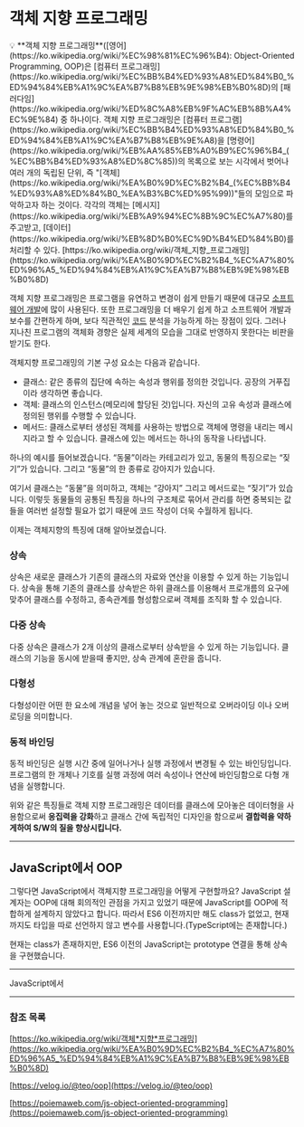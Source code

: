 # 객체 지향 프로그래밍

<aside>
💡 **객체 지향 프로그래밍**([영어](https://ko.wikipedia.org/wiki/%EC%98%81%EC%96%B4): Object-Oriented Programming, OOP)은 [컴퓨터 프로그래밍](https://ko.wikipedia.org/wiki/%EC%BB%B4%ED%93%A8%ED%84%B0_%ED%94%84%EB%A1%9C%EA%B7%B8%EB%9E%98%EB%B0%8D)의 [패러다임](https://ko.wikipedia.org/wiki/%ED%8C%A8%EB%9F%AC%EB%8B%A4%EC%9E%84) 중 하나이다. 객체 지향 프로그래밍은 [컴퓨터 프로그램](https://ko.wikipedia.org/wiki/%EC%BB%B4%ED%93%A8%ED%84%B0_%ED%94%84%EB%A1%9C%EA%B7%B8%EB%9E%A8)을 [명령어](https://ko.wikipedia.org/wiki/%EB%AA%85%EB%A0%B9%EC%96%B4_(%EC%BB%B4%ED%93%A8%ED%8C%85))의 목록으로 보는 시각에서 벗어나 여러 개의 독립된 단위, 즉 "[객체](https://ko.wikipedia.org/wiki/%EA%B0%9D%EC%B2%B4_(%EC%BB%B4%ED%93%A8%ED%84%B0_%EA%B3%BC%ED%95%99))"들의 모임으로 파악하고자 하는 것이다. 각각의 객체는 [메시지](https://ko.wikipedia.org/wiki/%EB%A9%94%EC%8B%9C%EC%A7%80)를 주고받고, [데이터](https://ko.wikipedia.org/wiki/%EB%8D%B0%EC%9D%B4%ED%84%B0)를 처리할 수 있다.
[https://ko.wikipedia.org/wiki/객체_지향_프로그래밍](https://ko.wikipedia.org/wiki/%EA%B0%9D%EC%B2%B4_%EC%A7%80%ED%96%A5_%ED%94%84%EB%A1%9C%EA%B7%B8%EB%9E%98%EB%B0%8D)

</aside>

객체 지향 프로그래밍은 프로그램을 유연하고 변경이 쉽게 만들기 때문에 대규모 [소프트웨어 개발](https://ko.wikipedia.org/wiki/%EC%86%8C%ED%94%84%ED%8A%B8%EC%9B%A8%EC%96%B4_%EA%B0%9C%EB%B0%9C)에 많이 사용된다. 또한 프로그래밍을 더 배우기 쉽게 하고 소프트웨어 개발과 보수를 간편하게 하며, 보다 직관적인 [코드](https://ko.wikipedia.org/wiki/%EC%86%8C%EC%8A%A4_%EC%BD%94%EB%93%9C) 분석을 가능하게 하는 장점이 있다. 그러나 지나친 프로그램의 객체화 경향은 실제 세계의 모습을 그대로 반영하지 못한다는 비판을 받기도 한다.

객체지향 프로그래밍의 기본 구성 요소는 다음과 같습니다.

- 클래스: 같은 종류의 집단에 속하는 속성과 행위를 정의한 것입니다. 공장의 거푸집이라 생각하면 좋습니다.
- 객체: 클래스의 인스턴스(메모리에 할당된 것)입니다. 자신의 고유 속성과 클래스에 정의된 행위를 수행할 수 있습니다.
- 메서드: 클래스로부터 생성된 객체를 사용하는 방법으로 객체에 명령을 내리는 메시지라고 할 수 있습니다. 클래스에 있는 메서드는 하나의 동작을 나타냅니다.

하나의 예시를 들어보겠습니다. “동물”이라는 카테고리가 있고, 동물의 특징으로는 “짖기”가 있습니다. 그리고 “동물”의 한 종류로 강아지가 있습니다.

여기서 클래스는 “동물”을 의미하고, 객체는 “강아지” 그리고 메서드로는 “짖기”가 있습니다. 이렇듯 동물들의 공통된 특징을 하나의 구조체로 묶어서 관리를 하면 중복되는 값들을 여러번 설정할 필요가 없기 때문에 코드 작성이 더욱 수월하게 됩니다.

이제는 객체지향의 특징에 대해 알아보겠습니다.

### 상속

상속은 새로운 클래스가 기존의 클래스의 자료와 연산을 이용할 수 있게 하는 기능입니다. 상속을 통해 기존의 클래스를 상속받은 하위 클래스를 이용해서 프로개름의 요구에 맞추어 클래스를 수정하고, 종속관계를 형성함으로써 객체를 조직화 할 수 있습니다.

### 다중 상속

다중 상속은 클래스가 2개 이상의 클래스로부터 상속받을 수 있게 하는 기능입니다. 클래스의 기능을 동시에 받을때 좋지만, 상속 관계에 혼란을 줍니다.

### 다형성

다형성이란 어떤 한 요소에 개념을 넣어 놓는 것으로 일반적으로 오버라이딩 이나 오버 로딩을 의미합니다.

### 동적 바인딩

동적 바인딩은 실행 시간 중에 일어나거나 실행 과정에서 변경될 수 있는 바인딩입니다. 프로그램의 한 개체나 기호를 실행 과정에 여러 속성이나 연산에 바인딩함으로 다형 개념을 실행합니다.

위와 같은 특징들로 객체 지향 프로그래밍은 데이터를 클래스에 모아놓은 데이터형을 사용함으로써 **응집력을 강화**하고 클래스 간에 독립적인 디자인을 함으로써 **결합력을 약하게하여 S/W의 질을 향상시킵니다.**

---

## JavaScript에서 OOP

그렇다면 JavaScript에서 객체지향 프로그래밍을 어떻게 구현할까요? JavaScript 설계자는 OOP에 대해 회의적인 관점을 가지고 있었기 때문에 JavaScript를 OOP에 적합하게 설계하지 않았다고 합니다. 따라서 ES6 이전까지만 해도 class가 없었고, 현재까지도 타입을 따로 선언하지 않고 변수를 사용합니다.(TypeScript에는 존재합니다.)

현재는 class가 존재하지만, ES6 이전의 JavaScript는 prototype 연결을 통해 상속을 구현했습니다.

---

JavaScript에서

---

### 참조 목록

[https://ko.wikipedia.org/wiki/객체*지향*프로그래밍](https://ko.wikipedia.org/wiki/%EA%B0%9D%EC%B2%B4_%EC%A7%80%ED%96%A5_%ED%94%84%EB%A1%9C%EA%B7%B8%EB%9E%98%EB%B0%8D)

[https://velog.io/@teo/oop](https://velog.io/@teo/oop)

[https://poiemaweb.com/js-object-oriented-programming](https://poiemaweb.com/js-object-oriented-programming)
